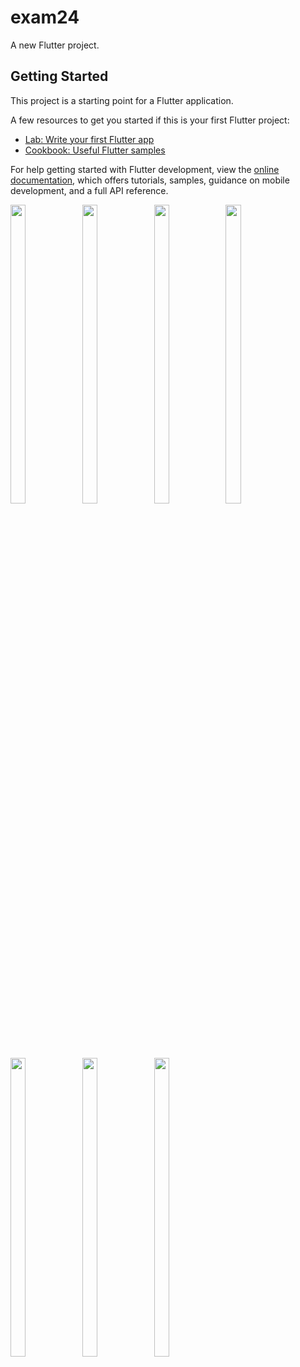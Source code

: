 # exam24

A new Flutter project.

## Getting Started

This project is a starting point for a Flutter application.

A few resources to get you started if this is your first Flutter project:

- [Lab: Write your first Flutter app](https://docs.flutter.dev/get-started/codelab)
- [Cookbook: Useful Flutter samples](https://docs.flutter.dev/cookbook)

For help getting started with Flutter development, view the
[online documentation](https://docs.flutter.dev/), which offers tutorials,
samples, guidance on mobile development, and a full API reference.

<p>
 <img src = "https://user-images.githubusercontent.com/115798958/235058039-1c9cabcc-0bd0-4a2b-ba95-eafef3e3183c.png"width=22% height=35%>
 <img src = "https://user-images.githubusercontent.com/115798958/235058042-520c74fa-e660-4ade-af2e-680f11cdd8b6.png"width=22% height=35%>
 <img src = "https://user-images.githubusercontent.com/115798958/235058068-f00f500b-2b2c-4045-8b70-50c3c2760d0e.png"width=22% height=35%>
 <img src = "https://user-images.githubusercontent.com/115798958/235058073-cfd00c57-9b6c-457f-acd4-6b2947bb011e.png"width=22% height=35%>
 <img src = "https://user-images.githubusercontent.com/115798958/235058075-98e10ae6-0c0b-42f1-880f-0b6ad73f1724.png"width=22% height=35%>
 <img src = "https://user-images.githubusercontent.com/115798958/235058076-82297220-0e75-41cd-a937-096be630710c.png"width=22% height=35%>
 <img src = "https://user-images.githubusercontent.com/115798958/235058032-dd890cd1-7fe9-4580-9a7a-7d20c23ef143.png"width=22% height=35%>

</p>
